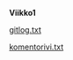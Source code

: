 **Viikko1**

[gitlog.txt](https://github.com/Imppazz/ot-harjoitustyo/blob/master/laskarit/viikko1/gitlog.txt)

[komentorivi.txt](https://github.com/Imppazz/ot-harjoitustyo/blob/master/laskarit/viikko1/komentorivi.txt)
